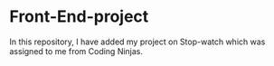 # Front-End-project
In this repository, I have added my project on Stop-watch which was assigned to me from Coding Ninjas. 
